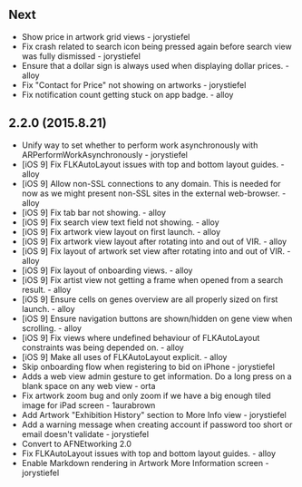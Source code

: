 ## Next

* Show price in artwork grid views - jorystiefel
* Fix crash related to search icon being pressed again before search view was fully dismissed - jorystiefel
* Ensure that a dollar sign is always used when displaying dollar prices. - alloy
* Fix "Contact for Price" not showing on artworks - jorystiefel
* Fix notification count getting stuck on app badge. - alloy

## 2.2.0 (2015.8.21)

* Unify way to set whether to perform work asynchronously with ARPerformWorkAsynchronously - jorystiefel
* [iOS 9] Fix FLKAutoLayout issues with top and bottom layout guides. - alloy
* [iOS 9] Allow non-SSL connections to any domain. This is needed for now as we might present non-SSL sites in the
  external web-browser. - alloy
* [iOS 9] Fix tab bar not showing. - alloy
* [iOS 9] Fix search view text field not showing. - alloy
* [iOS 9] Fix artwork view layout on first launch. - alloy
* [iOS 9] Fix artwork view layout after rotating into and out of VIR. - alloy
* [iOS 9] Fix layout of artwork set view after rotating into and out of VIR. - alloy
* [iOS 9] Fix layout of onboarding views. - alloy
* [iOS 9] Fix artist view not getting a frame when opened from a search result. - alloy
* [iOS 9] Ensure cells on genes overview are all properly sized on first launch. - alloy
* [iOS 9] Ensure navigation buttons are shown/hidden on gene view when scrolling. - alloy
* [iOS 9] Fix views where undefined behaviour of FLKAutoLayout constraints was being depended on. - alloy
* [iOS 9] Make all uses of FLKAutoLayout explicit. - alloy
* Skip onboarding flow when registering to bid on iPhone - jorystiefel
* Adds a web view admin gesture to get information. Do a long press on a blank space on any web view - orta
* Fix artwork zoom bug and only zoom if we have a big enough tiled image for iPad screen - 1aurabrown
* Add Artwork "Exhibition History" section to More Info view - jorystiefel
* Add a warning message when creating account if password too short or email doesn't validate - jorystiefel
* Convert to AFNEtworking 2.0
* Fix FLKAutoLayout issues with top and bottom layout guides. - alloy
* Enable Markdown rendering in Artwork More Information screen - jorystiefel
